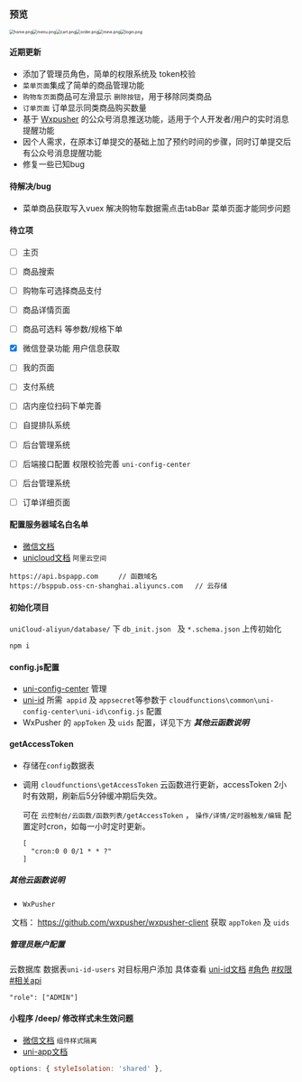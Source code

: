### 预览

<img src="https://github.com/wsz987/uniapp_order_online/blob/main/static/preview/home.png?raw=true" alt="home.png" style="zoom:50%;" /><img src="https://github.com/wsz987/uniapp_order_online/blob/main/static/preview/menu.png?raw=true" alt="menu.png" style="zoom:50%;" /><img src="https://github.com/wsz987/uniapp_order_online/blob/main/static/preview/cart.png?raw=true" alt="cart.png" style="zoom:50%;" /><img src="https://github.com/wsz987/uniapp_order_online/blob/main/static/preview/order.png?raw=true" alt="order.png" style="zoom:50%;" /><img src="https://github.com/wsz987/uniapp_order_online/blob/main/static/preview/mine.png?raw=true" alt="mine.png" style="zoom:50%;" /><img src="https://github.com/wsz987/uniapp_order_online/blob/main/static/preview/login.png?raw=true" alt="login.png" style="zoom:50%;" />

#### 近期更新

- 添加了管理员角色，简单的权限系统及 token校验
- `菜单页面`集成了简单的商品管理功能
- `购物车页面`商品可左滑显示 `删除按钮`，用于移除同类商品
- `订单页面` 订单显示同类商品购买数量
- 基于 [Wxpusher](https://github.com/wxpusher/wxpusher-client) 的公众号消息推送功能，适用于个人开发者/用户的实时消息提醒功能
- 因个人需求，在原本订单提交的基础上加了预约时间的步骤，同时订单提交后有公众号消息提醒功能
- 修复一些已知bug



#### 待解决/bug

- 菜单商品获取写入vuex  解决购物车数据需点击tabBar 菜单页面才能同步问题

  

#### 待立项	

- [ ] 主页
- [ ] 商品搜索
- [ ] 购物车可选择商品支付
- [ ] 商品详情页面
- [ ] 商品可选料 等参数/规格下单
- [x] 微信登录功能 用户信息获取
- [ ] 我的页面
- [ ] 支付系统
- [ ] 店内座位扫码下单完善
- [ ] 自提排队系统
- [ ] 后台管理系统
- [ ] 后端接口配置 权限校验完善  `uni-config-center`
- [ ] 后台管理系统
- [ ] 订单详细页面



#### 配置服务器域名白名单

- [微信文档](https://developers.weixin.qq.com/miniprogram/dev/framework/ability/network.html)
- [unicloud文档](https://uniapp.dcloud.io/uniCloud/quickstart?id=useinmp) `阿里云空间 `

```
https://api.bspapp.com     // 函数域名
https://bsppub.oss-cn-shanghai.aliyuncs.com   // 云存储
```



#### 初始化项目

`uniCloud-aliyun/database/`  下 `db_init.json `  及  `*.schema.json`  上传初始化

```
npm i
```



#### config.js配置

- [uni-config-center](https://uniapp.dcloud.net.cn/uniCloud/uni-config-center.html)  管理
- [uni-id](https://uniapp.dcloud.net.cn/uniCloud/uni-id.html)  所需` appid`  及 `appsecret`等参数于 `cloudfunctions\common\uni-config-center\uni-id\config.js` 配置
- WxPusher 的 `appToken`  及 `uids` 配置，详见下方 ***其他云函数说明***




#### getAccessToken

- 存储在`config`数据表 

- 调用  `cloudfunctions\getAccessToken`  云函数进行更新，accessToken 2小时有效期，刷新后5分钟缓冲期后失效。

  可在 `云控制台/云函数/函数列表/getAccessToken` ， `操作/详情/定时器触发/编辑` 配置定时cron，如每一小时定时更新。

  ```
  [
    "cron:0 0 0/1 * * ?"
  ]
  ```



##### 其他云函数说明

- `WxPusher` 

​		文档： https://github.com/wxpusher/wxpusher-client  获取 `appToken`  及 `uids`



##### 管理员账户配置

云数据库 数据表`uni-id-users` 对目标用户添加  具体查看 [uni-id文档](https://uniapp.dcloud.io/uniCloud/uni-id.html)  [#角色](https://uniapp.dcloud.io/uniCloud/uni-id.html#%E8%A7%92%E8%89%B2)  [#权限](https://uniapp.dcloud.io/uniCloud/uni-id.html#%E6%9D%83%E9%99%90)  [#相关api](https://uniapp.dcloud.io/uniCloud/uni-id.html#rbac-api)

```
"role": ["ADMIN"]
```



#### 小程序 /deep/ 修改样式未生效问题

- [微信文档](https://developers.weixin.qq.com/miniprogram/dev/framework/custom-component/wxml-wxss.html)  `组件样式隔离`
- [uni-app文档](https://uniapp.dcloud.io/vue-api?id=%e5%85%b6%e4%bb%96%e9%85%8d%e7%bd%ae)

```js
options: { styleIsolation: 'shared' },
```


